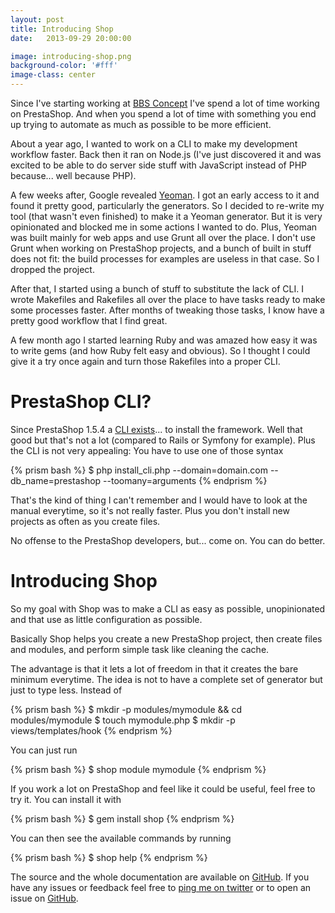 ```yaml
---
layout: post
title: Introducing Shop
date:   2013-09-29 20:00:00

image: introducing-shop.png
background-color: '#fff'
image-class: center
---
```


Since I've starting working at [BBS Concept](http://bbsconcept.com) I've spend a lot of time working on PrestaShop. And when you spend a lot of time with something you end up trying to automate as much as possible to be more efficient.

About a year ago, I wanted to work on a CLI to make my development workflow faster. Back then it ran on Node.js (I've just discovered it and was excited to be able to do server side stuff with JavaScript instead of PHP because... well because PHP).

A few weeks after, Google revealed [Yeoman](http://yeoman.io). I got an early access to it and found it pretty good, particularly the generators. So I decided to re-write my tool (that wasn't even finished) to make it a Yeoman generator. But it is very opinionated and blocked me in some actions I wanted to do. Plus, Yeoman was built mainly for web apps and use Grunt all over the place. I don't use Grunt when working on PrestaShop projects, and a bunch of built in stuff does not fit: the build processes for examples are useless in that case. So I dropped the project.

After that, I started using a bunch of stuff to substitute the lack of CLI. I wrote Makefiles and Rakefiles all over the place to have tasks ready to make some processes faster. After months of tweaking those tasks, I know have a pretty good workflow that I find great.

A few month ago I started learning Ruby and was amazed how easy it was to write gems (and how Ruby felt easy and obvious). So I thought I could give it a try once again and turn those Rakefiles into a proper CLI.

# PrestaShop CLI?
Since PrestaShop 1.5.4 a [CLI exists](http://doc.prestashop.com/display/PS15/Installing+PrestaShop+using+the+command+line)... to install the framework. Well that good but that's not a lot (compared to Rails or Symfony for example). Plus the CLI is not very appealing: You have to use one of those syntax

{% prism bash %}
$ php install_cli.php --domain=domain.com --db_name=prestashop --toomany=arguments
{% endprism %}

That's the kind of thing I can't remember and I would have to look at the manual everytime, so it's not really faster. Plus you don't install new projects as often as you create files.

No offense to the PrestaShop developers, but... come on. You can do better.

# Introducing Shop
So my goal with Shop was to make a CLI as easy as possible, unopinionated and that use as little configuration as possible.

Basically Shop helps you create a new PrestaShop project, then create files and modules, and perform simple task like cleaning the cache.

The advantage is that it lets a lot of freedom in that it creates the bare minimum everytime. The idea is not to have a complete set of generator but just to type less. Instead of

{% prism bash %}
$ mkdir -p modules/mymodule && cd modules/mymodule
$ touch mymodule.php
$ mkdir -p views/templates/hook
{% endprism %}

You can just run

{% prism bash %}
$ shop module mymodule
{% endprism %}

If you work a lot on PrestaShop and feel like it could be useful, feel free to try it. You can install it with

{% prism bash %}
$ gem install shop
{% endprism %}

You can then see the available commands by running

{% prism bash %}
$ shop help
{% endprism %}

The source and the whole documentation are available on [GitHub](https://github.com/romainberger/shop). If you have any issues or feedback feel free to [ping me on twitter](http://twitter.com/romain__berger) or to open an issue on [GitHub](https://github.com/romainberger/shop/issues).
